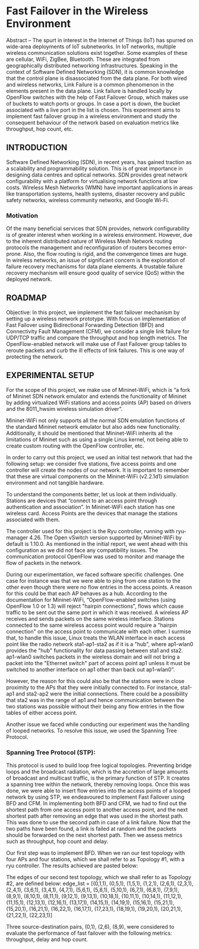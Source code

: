 
# Fast Failover in the Wireless Environment



Abstract – The spurt in interest in the Internet of Things (IoT) has spurred on wide-area deployments of IoT subnetworks. In IoT networks, multiple wireless communication solutions exist together. Some examples of these are cellular, WiFi, ZigBee, Bluetooth. These are integrated from geographically distributed networking infrastructures. Speaking in the context of Software Defined Networking (SDN), it is common knowledge that the control plane is disassociated from the data plane. For both wired and wireless networks, Link Failure is a common phenomenon in the elements present in the data plane. Link failure is handled locally by OpenFlow switches with the help of Fast Failover Group, which makes use of buckets to watch ports or groups. In case a port is down, the bucket associated with a live port in the list is chosen. This experiment aims to implement fast failover group in a wireless environment and study the consequent behaviour of the network based on evaluation metrics like throughput, hop count, etc. 


## INTRODUCTION

Software Defined Networking (SDN), in recent years, has gained traction as a scalability and programmability solution. This is of great importance in designing data centres and optical networks. SDN provides great network configurability with a platform for virtualising network functions at low costs.
Wireless Mesh Networks (WMN) have important applications in areas like transportation systems, health systems, disaster recovery and public safety networks, wireless community networks, and Google Wi-Fi.


### Motivation
Of the many beneficial services that SDN provides, network configurability is of greater interest when working in a wireless environment. However, due to the inherent distributed nature of Wireless Mesh Network routing protocols the management and reconfiguration of routers becomes error-prone. Also, the flow routing is rigid, and the convergence times are huge.
In wireless networks, an issue of significant concern is the exploration of failure recovery mechanisms for data plane elements. A trustable failure recovery mechanism will ensure good quality of service (QoS) within the deployed network.


## ROADMAP

Objective: In this project, we implement the fast failover mechanism by setting up a wireless network prototype. With focus on implementation of Fast Failover using Bidirectional Forwarding Detection (BFD) and Connectivity Fault Management (CFM), we consider a single link failure for UDP/TCP traffic and compare the throughput and hop length metrics. The OpenFlow-enabled network will make use of Fast Failover group tables to reroute packets and curb the ill effects of link failures. This is one way of protecting the network.


## EXPERIMENTAL SETUP

For the scope of this project, we make use of Mininet-WiFi, which is “a fork of Mininet SDN network emulator and extends the functionality of Mininet by adding virtualized WiFi stations and access points (AP) based on drivers and the 8011_hwsim wireless simulation driver”.

Mininet-WiFi not only supports all the normal SDN emulation functions of the standard Mininet network emulator but also adds new functionality. Additionally, it should be mentioned that Mininet-WiFi inherits all the limitations of Mininet such as using a single Linus kernel, not being able to create custom routing with the OpenFlow controller, etc.

In order to carry out this project, we used an initial test network that had the following setup: we consider five stations, five access points and one controller will create the nodes of our network. It is important to remember that these are virtual components on the Mininet-WiFi (v2.2.1d1) simulation environment and not tangible hardware. 

To understand the components better, let us look at them individually. Stations are devices that “connect to an access point through authentication and association”. In Mininet-WiFi each station has one wireless card. Access Points are the devices that manage the stations associated with them. 

The controller used for this project is the Ryu controller, running with ryu-manager 4.26. The Open vSwitch version supported by Mininet-WiFi by default is 1.10.0. As mentioned in the initial report, we went ahead with this configuration as we did not face any compatibility issues. The communication protocol OpenFlow was used to monitor and manage the flow of packets in the network.

During our experimentation, we faced software specific challenges. One case for instance was that we were able to ping from one station to the other even though there were no flow entries in the access points. A reason for this could be that each AP behaves as a hub. According to the documentation for Mininet-WiFi, “OpenFlow-enabled switches (using OpenFlow 1.0 or 1.3) will reject "hairpin connections", flows which cause traffic to be sent out the same port in which it was received. A wireless AP receives and sends packets on the same wireless interface. Stations connected to the same wireless access point would require a "hairpin connection" on the access point to communicate with each other. I surmise that, to handle this issue, Linux treats the WLAN interface in each access point like the radio network sta1-ap1-sta2 as if it is a "hub", where ap1-wlan0 provides the "hub" functionality for data passing between sta1 and sta2. ap1-wlan0 switches packets in the wireless domain and will not bring a packet into the "Ethernet switch" part of access point ap1 unless it must be switched to another interface on ap1 other than back out ap1-wlan0”. 

However, the reason for this could also be that the stations were in close proximity to the APs that they were initially connected to. For instance, sta1-ap1 and sta2-ap2 were the initial connections. There could be a possibility that sta2 was in the range of ap1 and hence communication between the two stations was possible without their being any flow entries in the flow tables of either access point.

Another issue we faced while conducting our experiment was the handling of looped networks. To resolve this issue, we used the Spanning Tree Protocol.

### Spanning Tree Protocol (STP):
This protocol is used to build loop free logical topologies. Preventing bridge loops and the broadcast radiation, which is the accretion of large amounts of broadcast and multicast traffic, is the primary function of STP. It creates a spanning tree within the network, thereby removing loops.
Once this was done, we were able to insert flow entries into the access points of a looped network by using STP, we endeavoured to implement Fast Failover using BFD and CFM.
In implementing both BFD and CFM, we had to find out the shortest path from one access point to another access point, and the next shortest path after removing an edge that was used in the shortest path. This was done to use the second path in case of a link failure. Now that the two paths have been found, a link is failed at random and the packets should be forwarded on the next shortest path. Then we assess metrics such as throughput, hop count and delay.
 
Our first step was to implement BFD. When we ran our test topology with four APs and four stations, which we shall refer to as Topology #1, with a ryu controller. The results achieved are pasted below:
 
The edges of our second test topology, which we shall refer to as Topology #2, are defined below: 
edge_list = [(0,1,1), (0,5,1), (1,5,1), (1,2,1), (2,6,1), (2,3,1), (2,4,1), (3,6,1), (3,4,1), (4,7,1), (5,6,1), (5,8,1), (5,10,1), (6,7,1), (6,8,1), (7,9,1), (8,9,1), (8,10,1), (8,11,1), (9,12,1), (9,13,1), (10,18,1), (10,11,1), (10,14,1), (11,12,1), (11,15,1), (12,13,1), (12,16,1), (13,17,1), (14,15,1), (14,19,1), (15,16,1), (15,21,1), (15,20,1), (16,21,1), (16,22,1), (16,17,1), (17,23,1), (18,19,1), (19,20,1), (20,21,1), (21,22,1), (22,23,1)]

Three source-destination pairs, (0,1), (2,6), (8,9), were considered to evaluate the performance of fast failover with the following metrics: throughput, delay and hop count.
